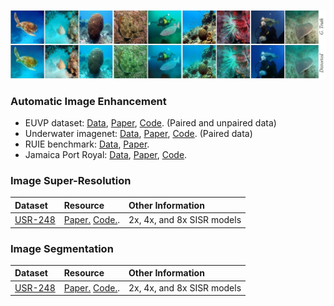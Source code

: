 ![det-1a](/ims/paired_euvp.jpg)

### Automatic Image Enhancement
- EUVP dataset: [Data](http://irvlab.cs.umn.edu/resources/euvp-dataset), [Paper](https://arxiv.org/abs/1903.09766), [Code](https://github.com/xahidbuffon/funie-gan). (Paired and unpaired data)
- Underwater imagenet: [Data](http://irvlab.cs.umn.edu/resources/), [Paper](https://ieeexplore.ieee.org/document/8460552), [Code](https://github.com/cameronfabbri/Underwater-Color-Correction). (Paired data)
- RUIE benchmark: [Data](https://github.com/dlut-dimt/Realworld-Underwater-Image-Enhancement-RUIE-Benchmark), [Paper](https://arxiv.org/abs/1901.05320).
- Jamaica Port Royal: [Data](https://github.com/kskin/WaterGAN/), [Paper](https://arxiv.org/abs/1702.07392), [Code](https://github.com/kskin/WaterGAN/).



### Image Super-Resolution
| Dataset  | Resource   | Other Information |
|:------------------------|:---------------------|:---------------------|
| [USR-248](http://irvlab.cs.umn.edu/resources/usr-248-dataset) | [Paper.](https://arxiv.org/abs/1909.09437) [Code.](https://github.com/xahidbuffon/srdrm). | 2x, 4x, and 8x SISR models |


### Image Segmentation
| Dataset  | Resource   | Other Information |
|:------------------------|:---------------------|:---------------------|
| [USR-248](http://irvlab.cs.umn.edu/resources/usr-248-dataset) | [Paper.](https://arxiv.org/abs/1909.09437) [Code.](https://github.com/xahidbuffon/srdrm). | 2x, 4x, and 8x SISR models |


